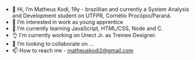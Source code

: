 - 👋 Hi, I’m Matheus Kodi, 19y - brazillian and currently a System Analysis and Development student on UTFPR, Cornélio Procópio/Paraná.
- 👀 I’m interested in work as young apprentice
- 🌱 I’m currently learning JavaScript, HTML/CSS, Node and C.
- 👌 I'm currently working on Unect Jr. as Treinee Designer.
- 💞️ I’m looking to collaborate on ...
- 📫 How to reach me - matheuskodi2@gmail.com

<!---
MathKodi/MathKodi is a ✨ special ✨ repository because its `README.md` (this file) appears on your GitHub profile.
You can click the Preview link to take a look at your changes.
--->
